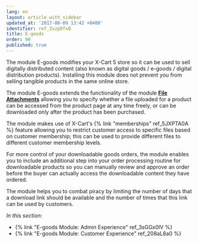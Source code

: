 ```yaml
---
lang: en
layout: article_with_sidebar
updated_at: '2017-08-09 13:42 +0400'
identifier: ref_ZszpDfxQ
title: E-goods
order: 90
published: true
---
```

The module E-goods modifies your X-Cart 5 store so it can be used to sell digitally distributed content (also known as digital goods / e-goods / digital distribution products). Installing this module does not prevent you from selling tangible products in the same online store.

The module E-goods extends the functionality of the module [**File Attachments**](https://market.x-cart.com/addons/file-attachments.html "E-goods") allowing you to specify whether a file uploaded for a product can be accessed from the product page at any time freely, or can be downloaded only after the product has been purchased. 

The module makes use of X-Cart's {% link "memberships" ref_5JXPTA0A %} feature allowing you to restrict customer access to specific files based on customer membership; this can be used to provide different files to different customer membership levels.

For more control of your downloadable goods orders, the module enables you to include an additional step into your order processing routine for downloadable products so you can manually review and approve an order before the buyer can actually access the downloadable content they have ordered.  

The module helps you to combat piracy by limiting the number of days that a download link should be available and the number of times that this link can be used by customers.


_In this section:_

* {% link "E-goods Module: Admin Experience" ref_3sGGx0lV %}
* {% link "E-goods Module: Customer Experience" ref_208aL8a0 %}
